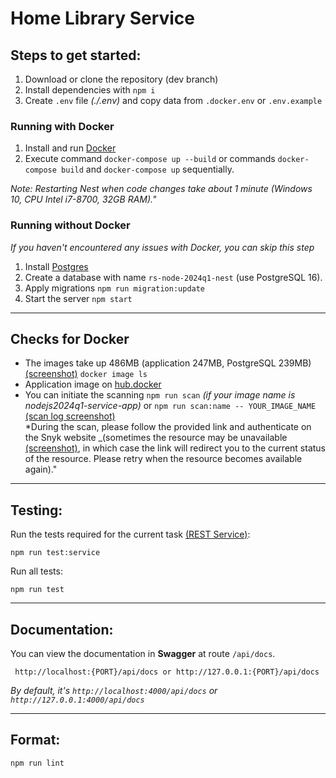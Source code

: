 # Home Library Service

## Steps to get started:
1. Download or clone the repository (dev branch)
2. Install dependencies with `npm i`
3. Create `.env` file _(./.env)_ and copy data from `.docker.env` or `.env.example`

### Running with Docker

1. Install and run [Docker](https://docs.docker.com/engine/install/)  
2. Execute command `docker-compose up --build` or commands `docker-compose build` and `docker-compose up` sequentially.

_Note: Restarting Nest when code changes take about 1 minute (Windows 10, CPU Intel i7-8700, 32GB RAM)."_

### Running without Docker
_If you haven't encountered any issues with Docker, you can skip this step_

1. Install [Postgres](https://www.postgresql.org/download/)
2. Create a database with name `rs-node-2024q1-nest` (use PostgreSQL 16).
3. Apply migrations `npm run migration:update`
4. Start the server `npm start`


---
## Checks for Docker
- The images take up 486MB (application 247MB, PostgreSQL 239MB) [(screenshot)](http://dl4.joxi.net/drive/2024/03/16/0002/2748/133820/20/1f36955d57.jpg) `docker image ls`
- Application image on [hub.docker](https://hub.docker.com/layers/alexanderpriteev/nodejs2024q1-service/latest/images/sha256-a95a4a2a0bb7b1c71f0a893240e10fdc48010dcb83177e036b3229ff4a5bade1?context=repo) 
- You can initiate the scanning `npm run scan` _(if your image name is nodejs2024q1-service-app)_ or `npm run scan:name -- YOUR_IMAGE_NAME` [(scan log screenshot)](http://dl3.joxi.net/drive/2024/03/16/0002/2748/133820/20/e2392b49b7.jpg)  
*During the scan, please follow the provided link and authenticate on the Snyk website _(sometimes the resource may be unavailable [(screenshot)](http://dl4.joxi.net/drive/2024/03/16/0002/2748/133820/20/db24eaf0c8.jpg), in which case the link will redirect you to the current status of the resource. Please retry when the resource becomes available again)."
---

## Testing:

Run the tests required for the current task [(REST Service)](https://github.com/AlreadyBored/nodejs-assignments/blob/main/assignments/rest-service/assignment.md):
```
npm run test:service
```

Run all tests:
```
npm run test
```

---

## Documentation:
You can view the documentation in **Swagger** at route `/api/docs`. 
```
 http://localhost:{PORT}/api/docs or http://127.0.0.1:{PORT}/api/docs
```
_By default, it's `http://localhost:4000/api/docs` or `http://127.0.0.1:4000/api/docs`_  

---

## Format:
```
npm run lint
```